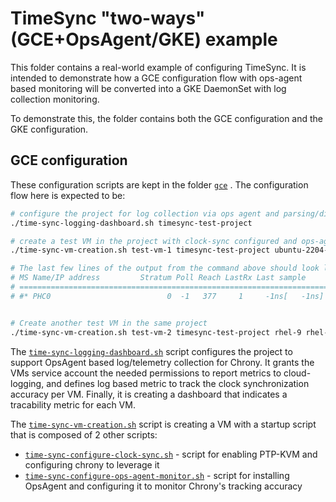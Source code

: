 # TimeSync "two-ways" (GCE+OpsAgent/GKE) example

This folder contains a real-world example of configuring TimeSync. It is intended to demonstrate how a GCE configuration flow with ops-agent based monitoring will be converted into a GKE DaemonSet with log collection monitoring.

To demonstrate this, the folder contains both the GCE configuration and the GKE configuration.

## GCE configuration

These configuration scripts are kept in the folder [`gce`](gce) . The configuration flow here is expected to be:

```bash
# configure the project for log collection via ops agent and parsing/display.
./time-sync-logging-dashboard.sh timesync-test-project

# create a test VM in the project with clock-sync configured and ops-agent monitoring enabled
./time-sync-vm-creation.sh test-vm-1 timesync-test-project ubuntu-2204-lts ubuntu-os-cloud

# The last few lines of the output from the command above should look like:
# MS Name/IP address         Stratum Poll Reach LastRx Last sample
# ===============================================================================
# #* PHC0                          0  -1   377     1     -1ns[   -1ns] +/-   33ns


# Create another test VM in the same project
./time-sync-vm-creation.sh test-vm-2 timesync-test-project rhel-9 rhel-cloud

```

The [`time-sync-logging-dashboard.sh`](gce/time-sync-logging-dashboard.sh) script
configures the project to support OpsAgent based log/telemetry collection for
Chrony. It grants the VMs service account the needed permissions to report
metrics to cloud-logging, and defines log based metric to track the clock
synchronization accuracy per VM. Finally, it is creating a dashboard that
indicates a tracability metric for each VM.


The [`time-sync-vm-creation.sh`](gce/time-sync-vm-creation.sh) script is creating a
VM with a startup script that is composed of 2 other scripts:

* [`time-sync-configure-clock-sync.sh`](gce/time-sync-configure-clock-sync.sh) -
  script for enabling PTP-KVM and configuring chrony to leverage it
* [`time-sync-configure-ops-agent-monitor.sh`](gce/time-sync-configure-ops-agent-monitor.sh) -
  script for installing OpsAgent and configuring it to monitor Chrony's tracking
  accuracy
